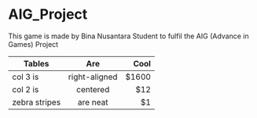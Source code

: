 # AIG_Project
This game is made by Bina Nusantara Student to fulfil the AIG (Advance in Games) Project


| Tables        | Are           | Cool  |
| ------------- |:-------------:| -----:|
| col 3 is      | right-aligned | $1600 |
| col 2 is      | centered      |   $12 |
| zebra stripes | are neat      |    $1 |

